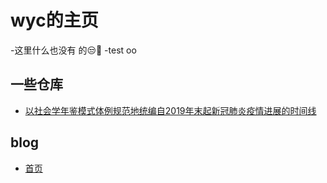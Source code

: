 # wyc的主页

-这里什么也没有
的😒🤢
-test
oo
## 一些仓库
- [以社会学年鉴模式体例规范地统编自2019年末起新冠肺炎疫情进展的时间线](https://github.com/chz2012/COVID-19-timeline.git "fork的")

## blog
- [首页](/blogs/bloginex.html "xixi")